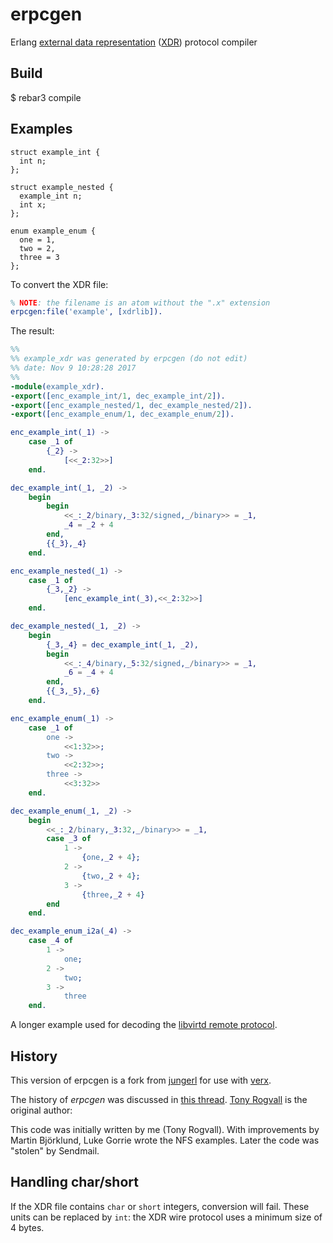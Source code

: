 erpcgen
=======

Erlang [external data representation](https://en.wikipedia.org/wiki/External_Data_Representation) ([XDR](https://tools.ietf.org/html/rfc4506)) protocol compiler

Build
-----

  $ rebar3 compile

Examples
--------

~~~ example.x
struct example_int {
  int n;
};

struct example_nested {
  example_int n;
  int x;
};

enum example_enum {
  one = 1,
  two = 2,
  three = 3
};
~~~

To convert the XDR file:

~~~ erlang
% NOTE: the filename is an atom without the ".x" extension
erpcgen:file('example', [xdrlib]).
~~~

The result:

~~~ erlang
%%
%% example_xdr was generated by erpcgen (do not edit)
%% date: Nov 9 10:28:28 2017
%%
-module(example_xdr).
-export([enc_example_int/1, dec_example_int/2]).
-export([enc_example_nested/1, dec_example_nested/2]).
-export([enc_example_enum/1, dec_example_enum/2]).

enc_example_int(_1) ->
    case _1 of
        {_2} ->
            [<<_2:32>>]
    end.

dec_example_int(_1, _2) ->
    begin
        begin
            <<_:_2/binary,_3:32/signed,_/binary>> = _1,
            _4 = _2 + 4
        end,
        {{_3},_4}
    end.

enc_example_nested(_1) ->
    case _1 of
        {_3,_2} ->
            [enc_example_int(_3),<<_2:32>>]
    end.

dec_example_nested(_1, _2) ->
    begin
        {_3,_4} = dec_example_int(_1, _2),
        begin
            <<_:_4/binary,_5:32/signed,_/binary>> = _1,
            _6 = _4 + 4
        end,
        {{_3,_5},_6}
    end.

enc_example_enum(_1) ->
    case _1 of
        one ->
            <<1:32>>;
        two ->
            <<2:32>>;
        three ->
            <<3:32>>
    end.

dec_example_enum(_1, _2) ->
    begin
        <<_:_2/binary,_3:32,_/binary>> = _1,
        case _3 of
            1 ->
                {one,_2 + 4};
            2 ->
                {two,_2 + 4};
            3 ->
                {three,_2 + 4}
        end
    end.

dec_example_enum_i2a(_4) ->
    case _4 of
        1 ->
            one;
        2 ->
            two;
        3 ->
            three
    end.
~~~

A longer example used for decoding the [libvirtd remote protocol](https://github.com/msantos/verx/blob/master/bin/mk_remote_protocol.escript).

History
-------

This version of erpcgen is a fork from [jungerl](https://github.com/gebi/jungerl/tree/master/lib/rpc) for use with [verx](https://github.com/msantos/verx).

The history of _erpcgen_ was discussed in [this thread](http://erlang.org/pipermail/erlang-questions/2012-December/071012.html). [Tony Rogvall](http://erlang.org/pipermail/erlang-questions/2012-December/071013.html) is the original author:

  This code was initially written by me (Tony Rogvall). With improvements
  by Martin Björklund, Luke Gorrie wrote the NFS  examples. Later the
  code was "stolen" by Sendmail.

Handling char/short
-------------------

If the XDR file contains `char` or `short` integers, conversion will
fail. These units can be replaced by `int`: the XDR wire protocol uses
a minimum size of 4 bytes.
